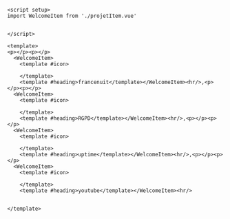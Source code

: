 
    <script setup>
    import WelcomeItem from './projetItem.vue'
  
    
    </script>
    
    <template>
    <p></p><p></p>
      <WelcomeItem>
        <template #icon>
          
        </template>
        <template #heading>francenuit</template></WelcomeItem><hr/>,<p></p><p></p>
      <WelcomeItem>
        <template #icon>
          
        </template>
        <template #heading>RGPD</template></WelcomeItem><hr/>,<p></p><p></p>
      <WelcomeItem>
        <template #icon>
          
        </template>
        <template #heading>uptime</template></WelcomeItem><hr/>,<p></p><p></p>
      <WelcomeItem>
        <template #icon>
          
        </template>
        <template #heading>youtube</template></WelcomeItem><hr/>
      
      
    </template>
    